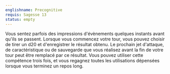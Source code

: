 ```yaml
---
englishname: Precognitive
requis: Sagesse 13
status: empty
---
```


Vous sentez parfois des impressions d'évènements quelques instants avant qu'ils se passent. Lorsque vous commencez votre tour, vous pouvez choisir de tirer un d20 et d'enregistrer le résultat obtenu. Le prochain jet d'attaque, de caractéristique ou de sauvegarde que vous réalisez avant la fin de votre tour peut être remplacé par ce résultat. Vous pouvez utiliser cette compétence trois fois, et vous regagnez toutes les utilisations dépensées lorsque vous terminez un repos long.